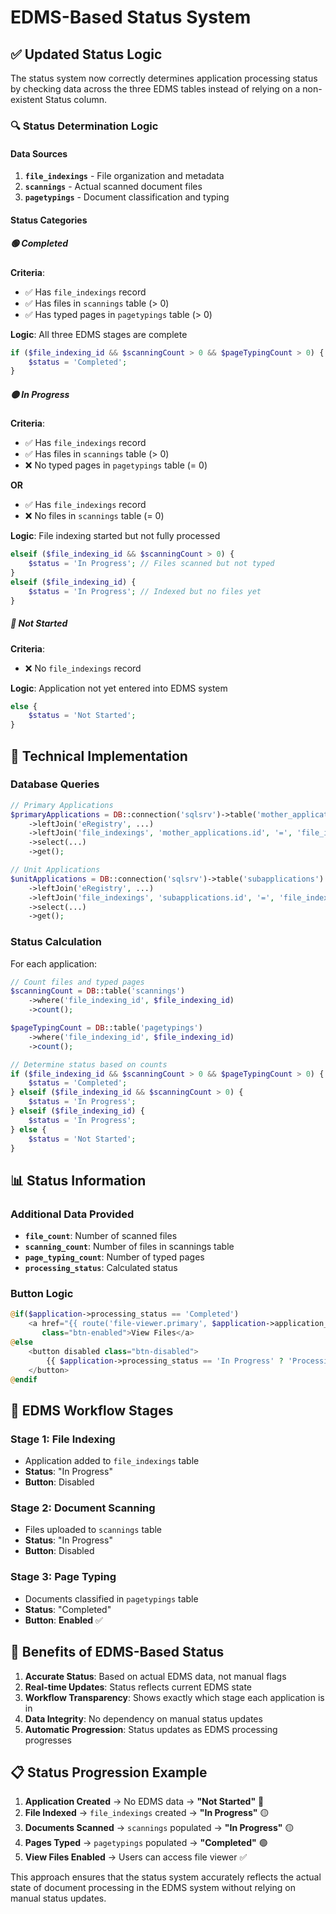 # EDMS-Based Status System

## ✅ **Updated Status Logic**

The status system now correctly determines application processing status by checking data across the three EDMS tables instead of relying on a non-existent Status column.

### 🔍 **Status Determination Logic**

#### **Data Sources**
1. **`file_indexings`** - File organization and metadata
2. **`scannings`** - Actual scanned document files  
3. **`pagetypings`** - Document classification and typing

#### **Status Categories**

##### 🟢 **Completed**
**Criteria**: 
- ✅ Has `file_indexings` record
- ✅ Has files in `scannings` table (> 0)
- ✅ Has typed pages in `pagetypings` table (> 0)

**Logic**: All three EDMS stages are complete
```php
if ($file_indexing_id && $scanningCount > 0 && $pageTypingCount > 0) {
    $status = 'Completed';
}
```

##### 🟡 **In Progress**  
**Criteria**: 
- ✅ Has `file_indexings` record
- ✅ Has files in `scannings` table (> 0)
- ❌ No typed pages in `pagetypings` table (= 0)

**OR**

- ✅ Has `file_indexings` record
- ❌ No files in `scannings` table (= 0)

**Logic**: File indexing started but not fully processed
```php
elseif ($file_indexing_id && $scanningCount > 0) {
    $status = 'In Progress'; // Files scanned but not typed
}
elseif ($file_indexing_id) {
    $status = 'In Progress'; // Indexed but no files yet
}
```

##### 🔴 **Not Started**
**Criteria**:
- ❌ No `file_indexings` record

**Logic**: Application not yet entered into EDMS system
```php
else {
    $status = 'Not Started';
}
```

## 🔧 **Technical Implementation**

### **Database Queries**
```php
// Primary Applications
$primaryApplications = DB::connection('sqlsrv')->table('mother_applications')
    ->leftJoin('eRegistry', ...)
    ->leftJoin('file_indexings', 'mother_applications.id', '=', 'file_indexings.main_application_id')
    ->select(...)
    ->get();

// Unit Applications  
$unitApplications = DB::connection('sqlsrv')->table('subapplications')
    ->leftJoin('eRegistry', ...)
    ->leftJoin('file_indexings', 'subapplications.id', '=', 'file_indexings.subapplication_id')
    ->select(...)
    ->get();
```

### **Status Calculation**
For each application:
```php
// Count files and typed pages
$scanningCount = DB::table('scannings')
    ->where('file_indexing_id', $file_indexing_id)
    ->count();

$pageTypingCount = DB::table('pagetypings')
    ->where('file_indexing_id', $file_indexing_id)
    ->count();

// Determine status based on counts
if ($file_indexing_id && $scanningCount > 0 && $pageTypingCount > 0) {
    $status = 'Completed';
} elseif ($file_indexing_id && $scanningCount > 0) {
    $status = 'In Progress';
} elseif ($file_indexing_id) {
    $status = 'In Progress';
} else {
    $status = 'Not Started';
}
```

## 📊 **Status Information**

### **Additional Data Provided**
- **`file_count`**: Number of scanned files
- **`scanning_count`**: Number of files in scannings table
- **`page_typing_count`**: Number of typed pages
- **`processing_status`**: Calculated status

### **Button Logic**
```php
@if($application->processing_status == 'Completed')
    <a href="{{ route('file-viewer.primary', $application->application_id) }}" 
       class="btn-enabled">View Files</a>
@else
    <button disabled class="btn-disabled">
        {{ $application->processing_status == 'In Progress' ? 'Processing...' : 'No Files' }}
    </button>
@endif
```

## 🎯 **EDMS Workflow Stages**

### **Stage 1: File Indexing**
- Application added to `file_indexings` table
- **Status**: "In Progress"
- **Button**: Disabled

### **Stage 2: Document Scanning**
- Files uploaded to `scannings` table
- **Status**: "In Progress" 
- **Button**: Disabled

### **Stage 3: Page Typing**
- Documents classified in `pagetypings` table
- **Status**: "Completed"
- **Button**: **Enabled** ✅

## 🚀 **Benefits of EDMS-Based Status**

1. **Accurate Status**: Based on actual EDMS data, not manual flags
2. **Real-time Updates**: Status reflects current EDMS state
3. **Workflow Transparency**: Shows exactly which stage each application is in
4. **Data Integrity**: No dependency on manual status updates
5. **Automatic Progression**: Status updates as EDMS processing progresses

## 📋 **Status Progression Example**

1. **Application Created** → No EDMS data → **"Not Started"** 🔴
2. **File Indexed** → `file_indexings` created → **"In Progress"** 🟡  
3. **Documents Scanned** → `scannings` populated → **"In Progress"** 🟡
4. **Pages Typed** → `pagetypings` populated → **"Completed"** 🟢
5. **View Files Enabled** → Users can access file viewer ✅

This approach ensures that the status system accurately reflects the actual state of document processing in the EDMS system without relying on manual status updates.